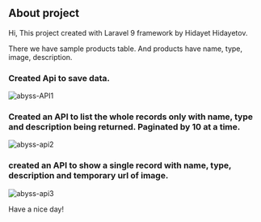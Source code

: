 ## About project

Hi, This project created with Laravel 9 framework by Hidayet Hidayetov.

There we have sample products table. And products have name, type, image, description.

### Created Api to save data.

![abyss-API1](https://user-images.githubusercontent.com/16389174/200908918-df568e9c-9d27-4918-961a-2315b749e80c.PNG)

### Created an API to list the whole records only with name, type and description being returned. Paginated by 10 at a time.

![abyss-api2](https://user-images.githubusercontent.com/16389174/200909591-d72c11e9-5c10-41d4-a0f9-faadc0c944f1.PNG)

### created an API to show a single record with name, type, description and temporary url of image.

![abyss-api3](https://user-images.githubusercontent.com/16389174/200910096-6d6de7f3-5a36-4e52-8c98-63f65c60585a.PNG)

Have a nice day!
